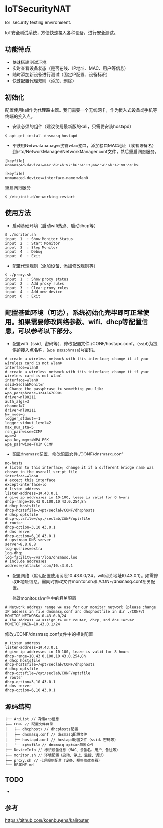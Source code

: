 # IoTSecurityNAT
IoT security testing environment.

IoT安全测试系统，方便快速接入各种设备，进行安全测试。

## 功能特点

- 快速搭建测试环境
- 实时查看设备状态（是否在线、IP地址、MAC、用户等信息）
- 随时添加新设备进行测试（固定IP配置、设备标识）
- 快速配置代理规则（添加、删除）


## 初始化

配置使用kali作为代理路由器。我们需要一个无线网卡，作为嵌入式设备或手机等终端的接入点。

- 安装必须的组件（建议使用最新版的kali，只需要安装hostapd）
```shell
$ apt-get install dnsmasq hostapd
```
- 不使用Networkmanager接管wlan接口，添加接口MAC地址（或者设备名）到/etc/NetworkManager/NetworkManager.conf文件，然后重启网络服务。
```shell
[keyfile]
unmanaged-devices=mac:d8:eb:97:b6:ce:12;mac:56:6b:a2:90:c4:b9
```
```shell
[keyfile]
unmanaged-devices=interface-name:wlan0
```
重启网络服务
```shell
$ /etc/init.d/networking restart
```

## 使用方法

-   启动基础环境（启动wifi热点、启动dhcp等）
```   
$ ./monitor.sh
input  1  : Show Monitor Status
input  2  : Start Monitor
input  3  : Stop Monitor
input  4  : Debug
input  0  : Exit
```
-   配置代理规则（添加设备、添加修改规则等）
```   
$ ./proxy.sh
input  1  : Show proxy status
input  2  : Add proxy rules
input  3  : Clear proxy rules
input  4  : Add new device
input  0  : Exit
```

## 配置基础环境（可选），系统初始化完毕即可正常使用。如果需要修改网络参数、wifi、dhcp等配置信息，可以参考以下部分。

- 配置wifi（ssid、密码等），修改配置文件./CONF/hostapd.conf。(```ssid```)为提供的接入点名称，(```wpa_passphrase```)为密码。
```shell
# create a wireless network with this interface; change it if your wireless card is not wlan0
interface=wlan0
# create a wireless network with this interface; change it if your wireless card is not wlan1
interface=wlan0
ssid=SeclabMonitor
# Change the passphrase to something you like
wpa_passphrase=1234567890s
driver=nl80211
auth_algs=3
channel=7
driver=nl80211
hw_mode=g
logger_stdout=-1
logger_stdout_level=2
max_num_sta=5
rsn_pairwise=CCMP
wpa=2
wpa_key_mgmt=WPA-PSK
wpa_pairwise=TKIP CCMP
```

- 配置dnsmasq配置，修改配置文件./CONF/dnsmasq.conf
```shell
no-hosts
# listen to this interface; change it if a different bridge name was chosen in the overall script file
interface=wlan0
# except this interface
except-interface=lo
# listen address
listen-address=10.43.0.1
# give ip addresses in 10-100, lease is valid for 8 hours
dhcp-range=10.43.0.100,10.43.0.254,8h 
# dhcp hostsfile
dhcp-hostsfile=/opt/seclab/CONF/dhcphosts
# dhcp optsfile
dhcp-optsfile=/opt/seclab/CONF/optsfile
# router
dhcp-option=3,10.43.0.1 
# dns server
dhcp-option=6,10.43.0.1 
# upstream DNS server
server=8.8.8.8
log-queries=extra
log-dhcp
log-facility=/var/log/dnsmasq.log
# include addresses
address=/attacker.com/10.43.0.1
```


- 配置网络（默认配置使用网段10.43.0.0/24，wifi网关地址10.43.0.1）。如需修改IP地址信息，需同时修改文件monitor.sh和./CONF/dnsmasq.conf相关配置。

    修改monitor.sh文件中的相关配置
```shell
# Network address range we use for our monitor network (please change IP address in file dnsmasq.conf and dhsphostfile in dir ./CONF/)
MONITOR_NETWORK=10.43.0.0/24
# The address we assign to our router, dhcp, and dns server.
MONITOR_MAIN=10.43.0.1/24
```
修改./CONF/dnsmasq.conf文件中的相关配置
```shell
# listen address
listen-address=10.43.0.1
# give ip addresses in 10-100, lease is valid for 8 hours
dhcp-range=10.43.0.100,10.43.0.254,8h 
# dhcp hostsfile
dhcp-hostsfile=/opt/seclab/CONF/dhcphosts
# dhcp optsfile
dhcp-optsfile=/opt/seclab/CONF/optsfile
# router
dhcp-option=3,10.43.0.1 
# dns server
dhcp-option=6,10.43.0.1 
```


## 源码结构
```
├── ArpList // 存储arp信息
├── CONF // 配置文件目录
│   ├── dhcphosts // dhcphosts配置
│   ├── dnsmasq.conf // dnsmasq配置文件
│   ├── hostapd.conf // hostapd配置文件（ssid、密码等）
│   └── optsfile // dnsmasq option配置文件
├── DeviceInfo // 标识设备信息（MAC、设备名、用户、备注等）
├── monitor.sh // 环境配置（启动、停止、监控、调试）
├── proxy.sh // 代理规则配置（设备、规则修改查看）
└── README.md
```

## TODO
- 


## 参考

https://github.com/koenbuyens/kalirouter




